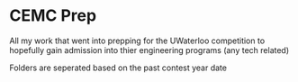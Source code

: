 # CEMC Prep

All my work that went into prepping for the UWaterloo competition to hopefully gain admission into thier engineering programs (any tech related)

Folders are seperated based on the past contest year date